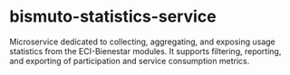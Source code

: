 # bismuto-statistics-service
Microservice dedicated to collecting, aggregating, and exposing usage statistics from the ECI-Bienestar modules. It supports filtering, reporting, and exporting of participation and service consumption metrics.
